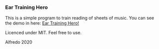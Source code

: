 ### Ear Training Hero
This is a simple program to train reading of sheets of music.
You can see the demo in here:
[Ear Training Hero!](http://alorozco22.github.io/ear-training-hero)

Licenced under MIT.
Feel free to use.

Alfredo
2020